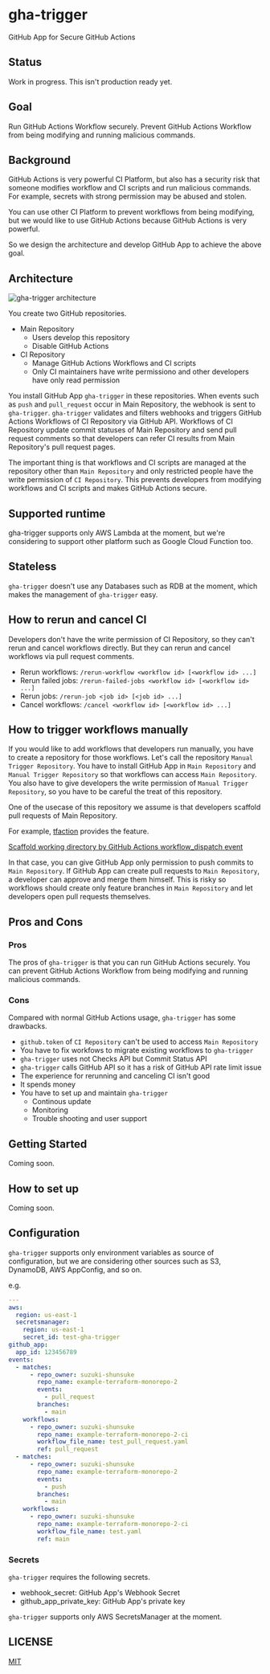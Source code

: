 # gha-trigger

GitHub App for Secure GitHub Actions

## Status

Work in progress. This isn't production ready yet.

## Goal

Run GitHub Actions Workflow securely.
Prevent GitHub Actions Workflow from being modifying and running malicious commands.

## Background

GitHub Actions is very powerful CI Platform, but also has a security risk that someone modifies workflow and CI scripts and run malicious commands.
For example, secrets with strong permission may be abused and stolen.

You can use other CI Platform to prevent workflows from being modifying, but we would like to use GitHub Actions because GitHub Actions is very powerful.

So we design the architecture and develop GitHub App to achieve the above goal.

## Architecture

![gha-trigger architecture](https://user-images.githubusercontent.com/13323303/186283702-cb3d7de1-6bb0-45dc-8387-d251068484a1.png)

You create two GitHub repositories.

- Main Repository
  - Users develop this repository
  - Disable GitHub Actions
- CI Repository
  - Manage GitHub Actions Workflows and CI scripts
  - Only CI maintainers have write permissiono and other developers have only read permission

You install GitHub App `gha-trigger` in these repositories.
When events such as `push` and `pull_request` occur in Main Repository, the webhook is sent to `gha-trigger`.
`gha-trigger` validates and filters webhooks and triggers GitHub Actions Workflows of CI Repository via GitHub API.
Workflows of CI Repository update commit statuses of Main Repository and send pull request comments so that developers can refer CI results from Main Repository's pull request pages.

The important thing is that workflows and CI scripts are managed at the repository other than `Main Repository` and only restricted people have the write permission of `CI Repository`.
This prevents developers from modifying workflows and CI scripts and makes GitHub Actions secure.

## Supported runtime

gha-trigger supports only AWS Lambda at the moment,
but we're considering to support other platform such as Google Cloud Function too.

## Stateless

`gha-trigger` doesn't use any Databases such as RDB at the moment, which makes the management of `gha-trigger` easy.

## How to rerun and cancel CI

Developers don't have the write permission of CI Repository, so they can't rerun and cancel workflows directly.
But they can rerun and cancel workflows via pull request comments.

- Rerun workflows: `/rerun-workflow <workflow id> [<workflow id> ...]`
- Rerun failed jobs: `/rerun-failed-jobs <workflow id> [<workflow id> ...]`
- Rerun jobs: `/rerun-job <job id> [<job id> ...]`
- Cancel workflows: `/cancel <workflow id> [<workflow id> ...]`

## How to trigger workflows manually

If you would like to add workflows that developers run manually, you have to create a repository for those workflows.
Let's call the repository `Manual Trigger Repository`.
You have to install GitHub App in `Main Repository` and `Manual Trigger Repository` so that workflows can access `Main Repository`.
You also have to give developers the write permission of `Manual Trigger Repository`, so you have to be careful the treat of this repository.

One of the usecase of this repository we assume is that developers scaffold pull requests of Main Repository.

For example, [tfaction](https://github.com/suzuki-shunsuke/tfaction) provides the feature.

[Scaffold working directory by GitHub Actions workflow_dispatch event](https://suzuki-shunsuke.github.io/tfaction/docs/feature/scaffold-working-dir)

In that case, you can give GitHub App only permission to push commits to `Main Repository`.
If GitHub App can create pull requests to `Main Repository`, a developer can approve and merge them himself. This is risky so workflows should create only feature branches in `Main Repository` and let developers open pull requests themselves.

## Pros and Cons

### Pros

The pros of `gha-trigger` is that you can run GitHub Actions securely.
You can prevent GitHub Actions Workflow from being modifying and running malicious commands.

### Cons

Compared with normal GitHub Actions usage, `gha-trigger` has some drawbacks.

- `github.token` of `CI Repository` can't be used to access `Main Repository`
- You have to fix workfows to migrate existing workflows to `gha-trigger`
- `gha-trigger` uses not Checks API but Commit Status API
- `gha-trigger` calls GitHub API so it has a risk of GitHub API rate limit issue
- The experience for rerunning and canceling CI isn't good
- It spends money
- You have to set up and maintain `gha-trigger`
  - Continous update
  - Monitoring
  - Trouble shooting and user support

## Getting Started

Coming soon.

## How to set up

Coming soon.

## Configuration

`gha-trigger` supports only environment variables as source of configuration,
but we are considering other sources such as S3, DynamoDB, AWS AppConfig, and so on.

e.g.

```yaml
---
aws:
  region: us-east-1
  secretsmanager:
    region: us-east-1
    secret_id: test-gha-trigger
github_app:
  app_id: 123456789
events:
  - matches:
      - repo_owner: suzuki-shunsuke
        repo_name: example-terraform-monorepo-2
        events:
          - pull_request
        branches:
          - main
    workflows:
      - repo_owner: suzuki-shunsuke
        repo_name: example-terraform-monorepo-2-ci
        workflow_file_name: test_pull_request.yaml
        ref: pull_request
  - matches:
      - repo_owner: suzuki-shunsuke
        repo_name: example-terraform-monorepo-2
        events:
          - push
        branches:
          - main
    workflows:
      - repo_owner: suzuki-shunsuke
        repo_name: example-terraform-monorepo-2-ci
        workflow_file_name: test.yaml
        ref: main
```

### Secrets

`gha-trigger` requires the following secrets.

- webhook_secret: GitHub App's Webhook Secret
- github_app_private_key: GitHub App's private key

`gha-trigger` supports only AWS SecretsManager at the moment.

## LICENSE

[MIT](LICENSE)
